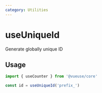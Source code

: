 ```yaml
---
category: Utilities
---
```


# useUniqueId

Generate globally unique ID

## Usage

``` ts
import { useCounter } from '@vueuse/core'

const id = useUniqueId('prefix_')
```
